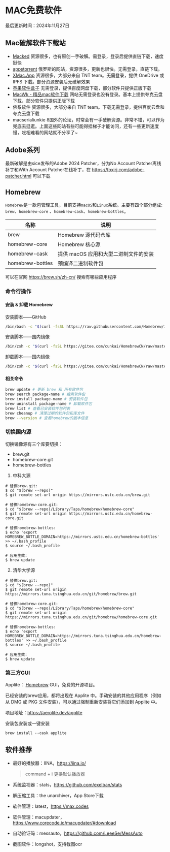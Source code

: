 # MAC免费软件

最后更新时间：2024年11月27日

## Mac破解软件下载站

- [Macked](https://macked.app/ ) 资源很多，也有原创一手破解。需登录，登录后提供直链下载，速度挺快
- [appstorrent](https://appstorrent.org/) 俄罗斯的网站，资源很多，更新也很快。无需登录，直链下载。
- [XMac.App](https://xmac.app/)  资源很多，大部分来自 TNT team。无需登录，提供 OneDrive 或 IPFS 下载。部分资源安装后无破解效果
- [苹果软件盒子](https://www.macappbox.com/) 无需登录，提供百度网盘下载，部分软件只提供正版下载
- [MacWk - 精品mac软件下载](https://macwk.cn/)  网站无需登录也没有登录。基本上提供夸克云盘下载，部分软件只提供正版下载
- 佛系软件 资源很多，大部分来自 TNT team。下载无需登录，提供百度云盘和夸克云盘下载
- macserialiunkie 8国外的论坛，时常会有一手破解资源。非常不错，可以作为兜底去逛逛。上面这些网站有些可能得挂梯子才能访问，还有一些更新速度慢，吃相难看的网站就不分享了~



## Adobe系列



最新破解是由sice发布的Adobe 2024 Patcher，分为No Account Patcher离线补丁和With Account Patcher在线补丁，在 https://foxirj.com/adobe-patcher.html 可以下载



## Homebrew

`Homebrew`是一款包管理工具，目前支持`macOS`和`Linux`系统。主要有四个部分组成: `brew`、`homebrew-core` 、`homebrew-cask`、`homebrew-bottles`。

| 名称             | 说明                                  |
| ---------------- | ------------------------------------- |
| brew             | Homebrew 源代码仓库                   |
| homebrew-core    | Homebrew 核心源                       |
| homebrew-cask    | 提供 macOS 应用和大型二进制文件的安装 |
| homebrew-bottles | 预编译二进制软件包                    |

可以在官网 https://brew.sh/zh-cn/ 搜索有哪些应用程序

### 命令行操作

#### 安装 & 卸载 Homebrew

安装脚本——GitHub

```zsh
/bin/bash -c "$(curl -fsSL https://raw.githubusercontent.com/Homebrew/install/HEAD/install.sh)"
```

安装脚本——国内镜像

```zsh
/bin/zsh -c "$(curl -fsSL https://gitee.com/cunkai/HomebrewCN/raw/master/Homebrew.sh)"
```

卸载脚本——国内镜像

```zsh
/bin/zsh -c "$(curl -fsSL https://gitee.com/cunkai/HomebrewCN/raw/master/HomebrewUninstall.sh)"
```

#### 相关命令

```zsh
brew update # 更新 brew 和 所有软件包
brew search package-name # 搜索软件包
brew install package-name # 安装软件包
brew uninstall package-name # 卸载软件包
brew list # 查看已安装软件包列表
brew cheanup # 清理过期的软件包和库文件
brew --version # 查看homebrew的版本信息
```

### 切换国内源

切换镜像源有三个库要切换：

- brew.git
- homebrew-core.git
- homebrew-bottles

1. 中科大源

```shell
# 替换brew.git:
$ cd "$(brew --repo)"
$ git remote set-url origin https://mirrors.ustc.edu.cn/brew.git

# 替换homebrew-core.git:
$ cd "$(brew --repo)/Library/Taps/homebrew/homebrew-core"
$ git remote set-url origin https://mirrors.ustc.edu.cn/homebrew-core.git

# 替换homebrew-bottles:
$ echo 'export HOMEBREW_BOTTLE_DOMAIN=https://mirrors.ustc.edu.cn/homebrew-bottles' >> ~/.bash_profile
$ source ~/.bash_profile

# 应用生效:
$ brew update
```

2. 清华大学源

```shell
# 替换brew.git:
$ cd "$(brew --repo)"
$ git remote set-url origin https://mirrors.tuna.tsinghua.edu.cn/git/homebrew/brew.git

# 替换homebrew-core.git:
$ cd "$(brew --repo)/Library/Taps/homebrew/homebrew-core"
$ git remote set-url origin https://mirrors.tuna.tsinghua.edu.cn/git/homebrew/homebrew-core.git

# 替换homebrew-bottles:
$ echo 'export HOMEBREW_BOTTLE_DOMAIN=https://mirrors.tuna.tsinghua.edu.cn/homebrew-bottles' >> ~/.bash_profile
$ source ~/.bash_profile

# 应用生效:
$ brew update
```



### 第三方GUI

Applite： [Homebrew](https://brew.sh/) GUI，免费的开源项目。

已经安装的brew应用，都将出现在 Applite 中。手动安装的其他应用程序（例如从 DMG 或 PKG 文件安装），可以通过强制重新安装将它们添加到 Applite 中。

项目地址：https://aerolite.dev/applite



安装包安装或一键安装

```
brew install --cask applite
```



## 软件推荐

- 最好的播放器：IINA，https://iina.io/
  
  > command + i 更换默认播放器
- 系统监视器：stats，https://github.com/exelban/stats
- 解压缩工具：the unarchiver，App Store下载
- 软件管理：latest，https://max.codes
- 软件管理：macupdater，https://www.corecode.io/macupdater/#download
- 自动验证码：messauto，https://github.com/LeeeSe/MessAuto
- 截图软件：longshot，支持截图ocr
